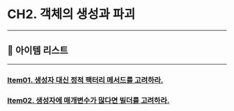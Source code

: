 # CH2. 객체의 생성과 파괴
*********

## 📜 아이템 리스트
*********
### [Item01. 생성자 대신 정적 팩터리 메서드를 고려하라.](item01.생성자%20대신%20정적%20팩터리%20메서드를%20고려하라.md)
### [Item02. 생성자에 매개변수가 많다면 빌더를 고려하라.](item02.생성자에%20매개변수가%20많다면%20빌더를%20고려하라.md) 